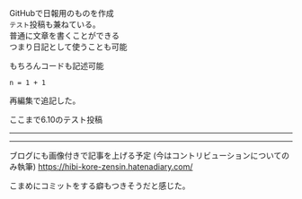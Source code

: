 GitHubで日報用のものを作成<br>
`テスト`投稿も兼ねている。<br>
普通に文章を書くことができる<br>
つまり日記として使うことも可能<br>

もちろんコードも記述可能<br>
```
n = 1 + 1
```

再編集で追記した。<br>

ここまで6.10のテスト投稿
***


***
ブログにも画像付きで記事を上げる予定
(今はコントリビューションについてのみ執筆)
https://hibi-kore-zensin.hatenadiary.com/

こまめにコミットをする癖もつきそうだと感じた。

